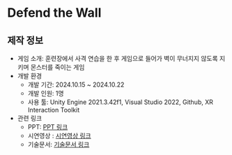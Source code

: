 # Defend the Wall

## 제작 정보
- 게임 소개: 훈련장에서 사격 연습을 한 후 게임으로 들어가 벽이 무너지지 않도록 지키며 몬스터를 죽이는 게임
- 개발 환경
  - 개발 기간: 2024.10.15 ~ 2024.10.22
  - 개발 인원: 1명
  - 사용 툴: Unity Engine 2021.3.42f1, Visual Studio 2022, Github, XR Interaction Toolkit
- 관련 링크
  - PPT: [PPT 링크](https://drive.google.com/file/d/1o4l9mwG7VDSvARfMYQbrglG1LPcGx31m/view?usp=drive_link)
  - 시연영상 : [시연영상 링크](https://youtu.be/jTWGSom2sYc)
  - 기술문서: [기술문서 링크](https://docs.google.com/document/d/16EBHZDrbj7ti4WugMRHcCfapSaJBJifqoi-YdG9XUEk/edit?usp=drive_link)
 

